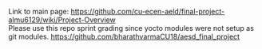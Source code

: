 Link to main page: https://github.com/cu-ecen-aeld/final-project-almu6129/wiki/Project-Overview  
Please use this repo sprint grading since yocto modules were not setup as git modules. 
https://github.com/bharathvarmaCU18/aesd_final_project   
